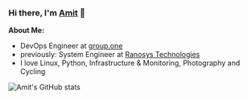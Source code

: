 ### Hi there, I'm [Amit](https://linkedin.com/in/amitsharma928/) 👋

**About Me:**
- DevOps Engineer at [group.one](https://group.one)
- previously: System Engineer at [Ranosys Technologies](https://ranosys.com)
- I love Linux, Python, Infrastructure & Monitoring, Photography and Cycling

<!--
- 🔭 I’m currently working on ...
- 🌱 I’m currently learning ...
- 👯 I’m looking to collaborate on ...
- 🤔 I’m looking for help with ...
- 💬 Ask me about ...
- 📫 How to reach me: ...
- ⚡ Fun fact: ...
-->

![Amit's GitHub stats](https://github-readme-stats.vercel.app/api?username=amitech&show_icons=true&count_private=true)
